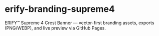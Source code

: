 # erify-branding-supreme4
ERIFY™ Supreme 4 Crest Banner — vector-first branding assets, exports (PNG/WEBP), and live preview via GitHub Pages.
